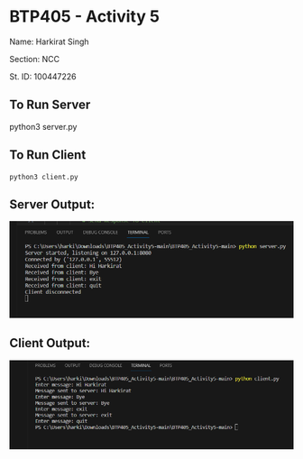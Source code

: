 # BTP405 - Activity 5
Name: Harkirat Singh

Section: NCC

St. ID: 100447226


## To Run Server

python3 server.py


## To Run Client
```
python3 client.py
```


## Server Output:

![serverOutput](image.png)




## Client Output:

![clientOutput](image-1.png)



